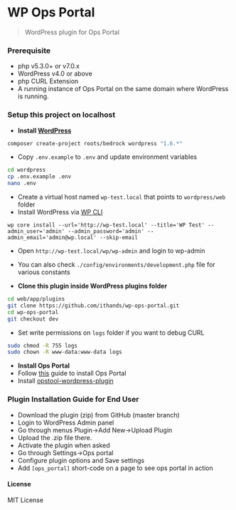 # WP Ops Portal

> WordPress plugin for Ops Portal


### Prerequisite
* php v5.3.0+ or v7.0.x
* WordPress v4.0 or above
* php CURL Extension
* A running instance of Ops Portal on the same domain where WordPress is running.

### Setup this project on localhost
* **Install [WordPress](https://roots.io/bedrock/)**
```bash
composer create-project roots/bedrock wordpress "1.6.*"
```
* Copy ```.env.example``` to ```.env``` and update environment variables
```bash
cd wordpress
cp .env.example .env
nano .env
```
* Create a virtual host named ```wp-test.local``` that points to ```wordpress/web``` folder
* Install WordPress via [WP CLI](https://wp-cli.org/commands/core/install/)
```
wp core install --url='http://wp-test.local' --title='WP Test' --admin_user='admin' --admin_password='admin' --admin_email='admin@wp.local' --skip-email
```
* Open ```http://wp-test.local/wp/wp-admin``` and login to wp-admin
* You can also check ```./config/environments/development.php``` file for various constants

* **Clone this plugin inside WordPress plugins folder**
```bash
cd web/app/plugins
git clone https://github.com/ithands/wp-ops-portal.git
cd wp-ops-portal
git checkout dev
```
* Set write permissions on ```logs``` folder if you want to debug CURL
```bash
sudo chmod -R 755 logs
sudo chown -R www-data:www-data logs
```

* **Install Ops Portal**
* Follow [this](https://github.com/appdevdesigns/opsportal_docs/blob/master/develop/develop_setup.md) guide to install Ops Portal
* Install [opstool-wordpress-plugin](https://github.com/appdevdesigns/opstool-wordpress-plugin)

### Plugin Installation Guide for End User
- Download the plugin (zip) from GitHub (master branch)
- Login to WordPress Admin panel
- Go through menus Plugin->Add New->Upload Plugin
- Upload the .zip file there.
- Activate the plugin when asked
- Go through Settings->Ops portal
- Configure plugin options and Save settings
- Add ```[ops_portal]``` short-code on a page to see ops portal in action


#### License
MIT License

